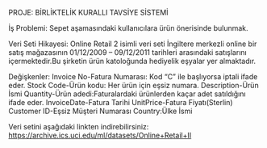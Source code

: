 PROJE: BİRLİKTELİK KURALLI TAVSİYE SİSTEMİ

İş Problemi: 
Sepet aşamasındaki kullanıcılara ürün önerisinde bulunmak.

Veri Seti Hikayesi: 
Online Retail 2 isimli veri seti İngiltere merkezli online bir satış mağazasının 01/12/2009 – 09/12/2011 tarihleri arasındaki satışlarını içermektedir.Bu şirketin ürün katoloğunda hediyelik eşyalar yer almaktadır.

Değişkenler:
Invoice No-Fatura Numarası: Kod “C” ile başlıyorsa iptali ifade eder.
Stock Code-Ürün kodu: Her ürün için eşsiz numara.
Description-Ürün İsmi
Quantity-Ürün adedi:Faturalardaki ürünlerden kaçar adet satıldığını ifade eder.
InvoiceDate-Fatura Tarihi
UnitPrice-Fatura Fiyatı(Sterlin)
Customer ID-Eşsiz Müşteri Numarası
Country:Ülke İsmi


Veri setini aşağıdaki linkten indirebilirsiniz:
https://archive.ics.uci.edu/ml/datasets/Online+Retail+II
